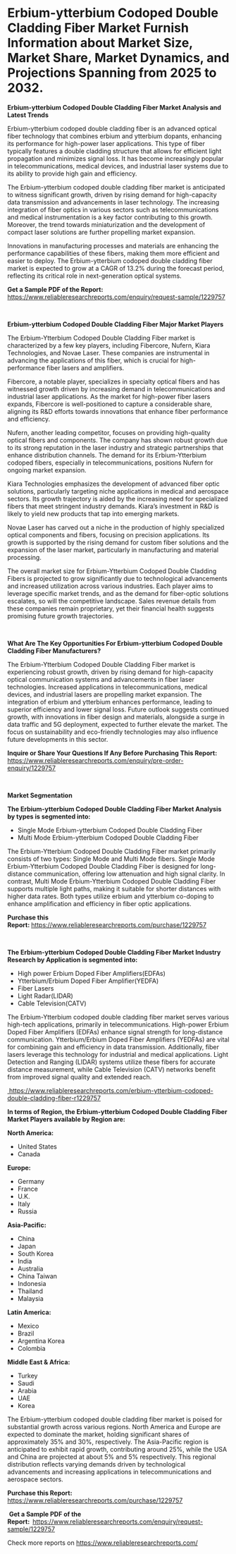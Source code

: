 <p><h1>Erbium-ytterbium Codoped Double Cladding Fiber Market Furnish Information about Market Size, Market Share, Market Dynamics, and Projections Spanning from 2025 to 2032.</h1></p><p><strong>Erbium-ytterbium Codoped Double Cladding Fiber Market Analysis and Latest Trends</strong></p>
<p><p>Erbium-ytterbium codoped double cladding fiber is an advanced optical fiber technology that combines erbium and ytterbium dopants, enhancing its performance for high-power laser applications. This type of fiber typically features a double cladding structure that allows for efficient light propagation and minimizes signal loss. It has become increasingly popular in telecommunications, medical devices, and industrial laser systems due to its ability to provide high gain and efficiency.</p><p>The Erbium-ytterbium codoped double cladding fiber market is anticipated to witness significant growth, driven by rising demand for high-capacity data transmission and advancements in laser technology. The increasing integration of fiber optics in various sectors such as telecommunications and medical instrumentation is a key factor contributing to this growth. Moreover, the trend towards miniaturization and the development of compact laser solutions are further propelling market expansion. </p><p>Innovations in manufacturing processes and materials are enhancing the performance capabilities of these fibers, making them more efficient and easier to deploy. The Erbium-ytterbium codoped double cladding fiber market is expected to grow at a CAGR of 13.2% during the forecast period, reflecting its critical role in next-generation optical systems.</p></p>
<p><strong>Get a Sample PDF of the Report:&nbsp;</strong> <a href="https://www.reliableresearchreports.com/enquiry/request-sample/1229757?utm_campaign=2141&utm_medium=2&utm_source=Github&utm_content=ia&utm_term=13022025&utm_id=erbium-ytterbium-codoped-double-cladding-fiber">https://www.reliableresearchreports.com/enquiry/request-sample/1229757</a></p>
<p>&nbsp;</p>
<p><strong>Erbium-ytterbium Codoped Double Cladding Fiber Major Market Players</strong></p>
<p><p>The Erbium-Ytterbium Codoped Double Cladding Fiber market is characterized by a few key players, including Fibercore, Nufern, Kiara Technologies, and Novae Laser. These companies are instrumental in advancing the applications of this fiber, which is crucial for high-performance fiber lasers and amplifiers.</p><p>Fibercore, a notable player, specializes in specialty optical fibers and has witnessed growth driven by increasing demand in telecommunications and industrial laser applications. As the market for high-power fiber lasers expands, Fibercore is well-positioned to capture a considerable share, aligning its R&D efforts towards innovations that enhance fiber performance and efficiency.</p><p>Nufern, another leading competitor, focuses on providing high-quality optical fibers and components. The company has shown robust growth due to its strong reputation in the laser industry and strategic partnerships that enhance distribution channels. The demand for its Erbium-Ytterbium codoped fibers, especially in telecommunications, positions Nufern for ongoing market expansion.</p><p>Kiara Technologies emphasizes the development of advanced fiber optic solutions, particularly targeting niche applications in medical and aerospace sectors. Its growth trajectory is aided by the increasing need for specialized fibers that meet stringent industry demands. Kiara’s investment in R&D is likely to yield new products that tap into emerging markets.</p><p>Novae Laser has carved out a niche in the production of highly specialized optical components and fibers, focusing on precision applications. Its growth is supported by the rising demand for custom fiber solutions and the expansion of the laser market, particularly in manufacturing and material processing.</p><p>The overall market size for Erbium-Ytterbium Codoped Double Cladding Fibers is projected to grow significantly due to technological advancements and increased utilization across various industries. Each player aims to leverage specific market trends, and as the demand for fiber-optic solutions escalates, so will the competitive landscape. Sales revenue details from these companies remain proprietary, yet their financial health suggests promising future growth trajectories.</p></p>
<p>&nbsp;</p>
<p><strong>What Are The Key Opportunities For Erbium-ytterbium Codoped Double Cladding Fiber Manufacturers?</strong></p>
<p><p>The Erbium-Ytterbium Codoped Double Cladding Fiber market is experiencing robust growth, driven by rising demand for high-capacity optical communication systems and advancements in fiber laser technologies. Increased applications in telecommunications, medical devices, and industrial lasers are propelling market expansion. The integration of erbium and ytterbium enhances performance, leading to superior efficiency and lower signal loss. Future outlook suggests continued growth, with innovations in fiber design and materials, alongside a surge in data traffic and 5G deployment, expected to further elevate the market. The focus on sustainability and eco-friendly technologies may also influence future developments in this sector.</p></p>
<p><strong>Inquire or Share Your Questions If Any Before Purchasing This Report:</strong> <a href="https://www.reliableresearchreports.com/enquiry/pre-order-enquiry/1229757?utm_campaign=2141&utm_medium=2&utm_source=Github&utm_content=ia&utm_term=13022025&utm_id=erbium-ytterbium-codoped-double-cladding-fiber">https://www.reliableresearchreports.com/enquiry/pre-order-enquiry/1229757</a></p>
<p>&nbsp;</p>
<p><strong>Market Segmentation</strong></p>
<p><strong>The Erbium-ytterbium Codoped Double Cladding Fiber Market Analysis by types is segmented into:</strong></p>
<p><ul><li>Single Mode Erbium-ytterbium Codoped Double Cladding Fiber</li><li>Multi Mode Erbium-ytterbium Codoped Double Cladding Fiber</li></ul></p>
<p><p>The Erbium-Ytterbium Codoped Double Cladding Fiber market primarily consists of two types: Single Mode and Multi Mode fibers. Single Mode Erbium-Ytterbium Codoped Double Cladding Fiber is designed for long-distance communication, offering low attenuation and high signal clarity. In contrast, Multi Mode Erbium-Ytterbium Codoped Double Cladding Fiber supports multiple light paths, making it suitable for shorter distances with higher data rates. Both types utilize erbium and ytterbium co-doping to enhance amplification and efficiency in fiber optic applications.</p></p>
<p><strong>Purchase this Report:&nbsp;</strong><a href="https://www.reliableresearchreports.com/purchase/1229757?utm_campaign=2141&utm_medium=2&utm_source=Github&utm_content=ia&utm_term=13022025&utm_id=erbium-ytterbium-codoped-double-cladding-fiber">https://www.reliableresearchreports.com/purchase/1229757</a></p>
<p>&nbsp;</p>
<p><strong>The Erbium-ytterbium Codoped Double Cladding Fiber Market Industry Research by Application is segmented into:</strong></p>
<p><ul><li>High power Erbium Doped Fiber Amplifiers(EDFAs)</li><li>Ytterbium/Erbium Doped Fiber Amplifier(YEDFA)</li><li>Fiber Lasers</li><li>Light Radar(LIDAR)</li><li>Cable Television(CATV)</li></ul></p>
<p><p>The Erbium-Ytterbium codoped double cladding fiber market serves various high-tech applications, primarily in telecommunications. High-power Erbium Doped Fiber Amplifiers (EDFAs) enhance signal strength for long-distance communication. Ytterbium/Erbium Doped Fiber Amplifiers (YEDFAs) are vital for combining gain and efficiency in data transmission. Additionally, fiber lasers leverage this technology for industrial and medical applications. Light Detection and Ranging (LIDAR) systems utilize these fibers for accurate distance measurement, while Cable Television (CATV) networks benefit from improved signal quality and extended reach.</p></p>
<p><a href="https://www.reliableresearchreports.com/erbium-ytterbium-codoped-double-cladding-fiber-r1229757?utm_campaign=2141&utm_medium=2&utm_source=Github&utm_content=ia&utm_term=13022025&utm_id=erbium-ytterbium-codoped-double-cladding-fiber">&nbsp;https://www.reliableresearchreports.com/erbium-ytterbium-codoped-double-cladding-fiber-r1229757</a></p>
<p><strong>In terms of Region, the Erbium-ytterbium Codoped Double Cladding Fiber Market Players available by Region are:</strong></p>
<p>
    <p> <strong> North America: </strong>
        <ul>
            <li>United States</li>
            <li>Canada</li>
        </ul>
        </p> 
    <p> <strong> Europe: </strong>
        <ul>
            <li>Germany</li>
            <li>France</li>
            <li>U.K.</li>
            <li>Italy</li>
            <li>Russia</li>
        </ul>
        </p> 
    <p> <strong> Asia-Pacific: </strong>
        <ul>
            <li>China</li>
            <li>Japan</li>
            <li>South Korea</li>
            <li>India</li>
            <li>Australia</li>
            <li>China Taiwan</li>
            <li>Indonesia</li>
            <li>Thailand</li>
            <li>Malaysia</li>
        </ul>
        </p> 
    <p> <strong> Latin America: </strong>
        <ul>
            <li>Mexico</li>
            <li>Brazil</li>
            <li>Argentina Korea</li>
            <li>Colombia</li>
        </ul>
        </p> 
    <p> <strong> Middle East & Africa: </strong>
        <ul>
            <li>Turkey</li>
            <li>Saudi</li>
            <li>Arabia</li>
            <li>UAE</li>
            <li>Korea</li>
        </ul>
    </p>
    </p>
<p><p>The Erbium-ytterbium codoped double cladding fiber market is poised for substantial growth across various regions. North America and Europe are expected to dominate the market, holding significant shares of approximately 35% and 30%, respectively. The Asia-Pacific region is anticipated to exhibit rapid growth, contributing around 25%, while the USA and China are projected at about 5% and 5% respectively. This regional distribution reflects varying demands driven by technological advancements and increasing applications in telecommunications and aerospace sectors.</p></p>
<p><strong>Purchase this Report: </strong><a href="https://www.reliableresearchreports.com/purchase/1229757?utm_campaign=2141&utm_medium=2&utm_source=Github&utm_content=ia&utm_term=13022025&utm_id=erbium-ytterbium-codoped-double-cladding-fiber">https://www.reliableresearchreports.com/purchase/1229757</a></p>
<p>&nbsp;<strong>Get a Sample PDF of the Report:&nbsp;&nbsp;</strong><a href="https://www.reliableresearchreports.com/enquiry/request-sample/1229757?utm_campaign=2141&utm_medium=2&utm_source=Github&utm_content=ia&utm_term=13022025&utm_id=erbium-ytterbium-codoped-double-cladding-fiber">https://www.reliableresearchreports.com/enquiry/request-sample/1229757</a></p>
<p><strong></strong></p>
<p>Check more reports on <a href="https://www.reliableresearchreports.com/?utm_campaign=2141&utm_medium=2&utm_source=Github&utm_content=ia&utm_term=13022025&utm_id=erbium-ytterbium-codoped-double-cladding-fiber">https://www.reliableresearchreports.com/</a></p>